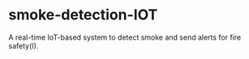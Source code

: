 # smoke-detection-IOT
A real-time IoT-based system to detect smoke and send alerts for fire safety(I).
